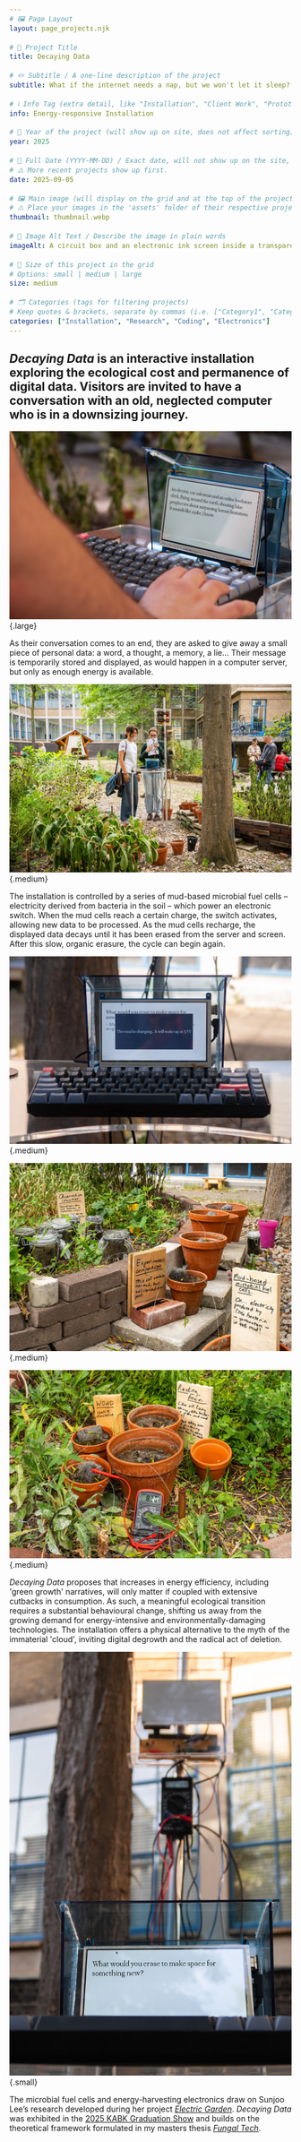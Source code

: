 ```yaml
---
# 🖼️ Page Layout
layout: page_projects.njk

# 📌 Project Title
title: Decaying Data

# ✏️ Subtitle / A one-line description of the project
subtitle: What if the internet needs a nap, but we won't let it sleep?

# ℹ️ Info Tag (extra detail, like "Installation", "Client Work", "Prototype"). Keep this short, usually 1–2 words
info: Energy-responsive Installation

# 📅 Year of the project (will show up on site, does not affect sorting)
year: 2025

# 📆 Full Date (YYYY-MM-DD) / Exact date, will not show up on the site, only for sorting
# ⚠️ More recent projects show up first.
date: 2025-09-05

# 🖼️ Main image (will display on the grid and at the top of the project page)
# ⚠️ Place your images in the 'assets' folder of their respective projects
thumbnail: thumbnail.webp

# 💬 Image Alt Text / Describe the image in plain words
imageAlt: A circuit box and an electronic ink screen inside a transparent enclosure. On the screen, barely readable, one can see the leftovers of a faded message - my guilty conscience.

# 📏 Size of this project in the grid
# Options: small | medium | large
size: medium

# 🗂️ Categories (tags for filtering projects)
# Keep quotes & brackets, separate by commas (i.e. ["Category1", "Category2", "Category3"])
categories: ["Installation", "Research", "Coding", "Electronics"]
---
```


## _Decaying Data_ is an interactive installation exploring the ecological cost and permanence of digital data. Visitors are invited to have a conversation with an old, neglected computer who is in a downsizing journey. 

![Person pressing keyboard, as small screen displays a message.](assets/typing.jpg "Visitor mid-way through their conversation."){.large}

As their conversation comes to an end, they are asked to give away a small piece of personal data: a word, a thought, a memory, a lie... Their message is temporarily stored and displayed, as would happen in a computer server, but only as enough energy is available.

![Installation, comprised by metal tubing, electronics and vases with mud all wired together, seen from behind as two visitors interact with it. ](assets/visitors_roel.jpg "Photo by Roel Backaert for the master Non-Linear Narrative."){.medium}

The installation is controlled by a series of mud-based microbial fuel cells – electricity derived from bacteria in the soil – which power an electronic switch. When the mud cells reach a certain charge, the switch activates, allowing new data to be processed. As the mud cells recharge, the displayed data decays until it has been erased from the server and screen. After this slow, organic erasure, the cycle can begin again.

![Screen, with the message that the mud is charging. ](assets/charging.jpg " "){.medium}

![Medium close-up view of the mud cells, in vases and mason jars, organised in various clusters. ](assets/cells_roel.jpg "Photo by Roel Backaert for the master Non-Linear Narrative."){.medium}

![Mud cells in resting area, plugged to a multimeter reading 0.8V ](assets/cells2_roel.jpg "Photo by Roel Backaert for the master Non-Linear Narrative."){.medium}

_Decaying Data_ proposes that increases in energy efficiency, including 'green growth' narratives, will only matter if coupled with extensive cutbacks in consumption. As such, a meaningful ecological transition requires a substantial behavioural change, shifting us away from the growing demand for energy-intensive and environmentally-damaging technologies. The installation offers a physical alternative to the myth of the immaterial 'cloud', inviting digital degrowth and the radical act of deletion.  

![Screen, with the message that the mud is charging. ](assets/something_new.jpg "Last question before the visitor can send their message."){.small}

The microbial fuel cells and energy-harvesting electronics draw on Sunjoo Lee’s research developed during her project [_Electric Garden_](https://sunjoolee.com/Electric-Garden). _Decaying Data_ was exhibited in the [2025 KABK Graduation Show](https://graduation.kabk.nl/2025/rodrigo-cardoso) and builds on the theoretical framework formulated in my masters thesis [_Fungal Tech_](/projects/2025_fungal_tech/).